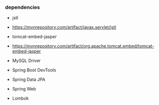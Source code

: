 
### dependencies
 - jstl
 - https://mvnrepository.com/artifact/javax.servlet/jstl
 
 - tomcat-embed-jasper
 - https://mvnrepository.com/artifact/org.apache.tomcat.embed/tomcat-embed-jasper

 - MySQL Driver
 - Spring Boot DevTools
 - Spring Data JPA
 - Spring Web
 - Lombok